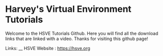 # Harvey's Virtual Environment Tutorials
Welcome to the HSVE Tutorials Github. Here you will find all the download links that are linked with a video. 
Thanks for visiting this github page!

Links: __
HSVE Website : https://hsve.org